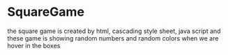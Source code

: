 # SquareGame
the square game is created by html, cascading style sheet, java script and these game is showing random numbers and random colors  when we are hover in the boxes
